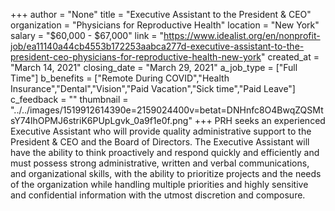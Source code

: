 +++
author = "None"
title = "Executive Assistant to the President & CEO"
organization = "Physicians for Reproductive Health"
location = "New York"
salary = "$60,000 - $67,000"
link = "https://www.idealist.org/en/nonprofit-job/ea11140a44cb4553b172253aabca277d-executive-assistant-to-the-president-ceo-physicians-for-reproductive-health-new-york"
created_at = "March 14, 2021"
closing_date = "March 29, 2021"
a_job_type = ["Full Time"]
b_benefits = ["Remote During COVID","Health Insurance","Dental","Vision","Paid Vacation","Sick time","Paid Leave"]
c_feedback = ""
thumbnail = "../../images/1519912614390e=2159024400v=betat=DNHnfc8O4BwqZQSMtsY74lhOPMJ6striK6PUpLgvk_0a9f1e0f.png"
+++
PRH seeks an experienced Executive Assistant who will provide quality administrative support to the President & CEO and the Board of Directors. The Executive Assistant will have the ability to think proactively and respond quickly and efficiently and must possess strong administrative, written and verbal communications, and organizational skills, with the ability to prioritize projects and the needs of the organization while handling multiple priorities and highly sensitive and confidential information with the utmost discretion and composure.